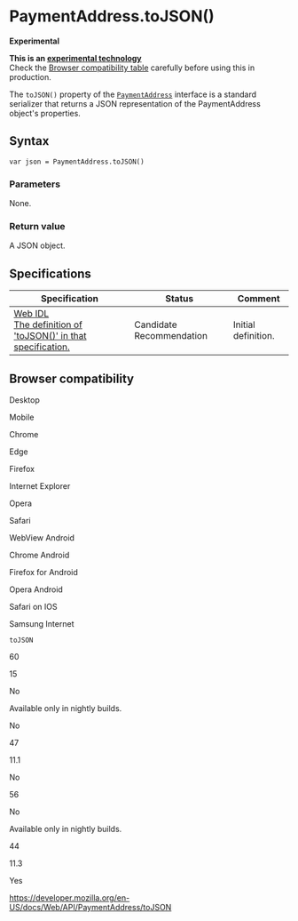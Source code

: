 PaymentAddress.toJSON()
=======================

**Experimental**

**This is an [experimental technology](https://developer.mozilla.org/en-US/docs/MDN/Guidelines/Conventions_definitions#experimental)**  
Check the [Browser compatibility table](#browser_compatibility) carefully before using this in production.

The `toJSON()` property of the [`PaymentAddress`](../paymentaddress) interface is a standard serializer that returns a JSON representation of the PaymentAddress object's properties.

Syntax
------

    var json = PaymentAddress.toJSON()

### Parameters

None.

### Return value

A JSON object.

Specifications
--------------

<table><thead><tr class="header"><th>Specification</th><th>Status</th><th>Comment</th></tr></thead><tbody><tr class="odd"><td><a href="https://heycam.github.io/webidl/#default-tojson-steps">Web IDL<br />
<span class="small">The definition of 'toJSON()' in that specification.</span></a></td><td><span class="spec-cr">Candidate Recommendation</span></td><td>Initial definition.</td></tr></tbody></table>

Browser compatibility
---------------------

Desktop

Mobile

Chrome

Edge

Firefox

Internet Explorer

Opera

Safari

WebView Android

Chrome Android

Firefox for Android

Opera Android

Safari on IOS

Samsung Internet

`toJSON`

60

15

No

Available only in nightly builds.

No

47

11.1

No

56

No

Available only in nightly builds.

44

11.3

Yes

<a href="https://developer.mozilla.org/en-US/docs/Web/API/PaymentAddress/toJSON" class="_attribution-link">https://developer.mozilla.org/en-US/docs/Web/API/PaymentAddress/toJSON</a>
